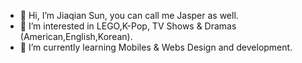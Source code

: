 - 👋 Hi, I’m Jiaqian Sun, you can call me Jasper as well.
- 👀 I’m interested in LEGO,K-Pop, TV Shows & Dramas (American,English,Korean).
- 🌱 I’m currently learning Mobiles & Webs Design and development.
